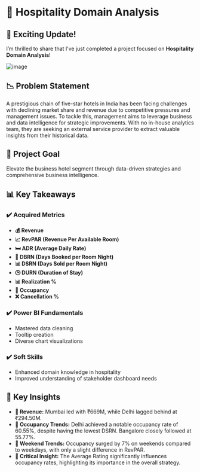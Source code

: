 # 🌟 Hospitality Domain Analysis

## 🎉 Exciting Update!
I’m thrilled to share that I’ve just completed a project focused on **Hospitality Domain Analysis**!

![image](https://github.com/user-attachments/assets/39098cbb-28ac-47c6-aa57-7913cc40ff6c)

## 📉 Problem Statement  
A prestigious chain of five-star hotels in India has been facing challenges with declining market share and revenue due to competitive pressures and management issues. To tackle this, management aims to leverage business and data intelligence for strategic improvements. With no in-house analytics team, they are seeking an external service provider to extract valuable insights from their historical data.

## 🚀 Project Goal  
Elevate the business hotel segment through data-driven strategies and comprehensive business intelligence.

## 📊 Key Takeaways

### ✔️ Acquired Metrics  
- **💰 Revenue**
- **📈 RevPAR (Revenue Per Available Room)**
- **🛏️ ADR (Average Daily Rate)**
- **📅 DBRN (Days Booked per Room Night)**
- **📊 DSRN (Days Sold per Room Night)**
- **🕒 DURN (Duration of Stay)**
- **📊 Realization %**
- **🏨 Occupancy**
- **❌ Cancellation %**

### ✔️ Power BI Fundamentals  
- Mastered data cleaning
- Tooltip creation
- Diverse chart visualizations

### ✔️ Soft Skills  
- Enhanced domain knowledge in hospitality
- Improved understanding of stakeholder dashboard needs

## 🧠 Key Insights

- **🌆 Revenue:** Mumbai led with ₹669M, while Delhi lagged behind at ₹294.50M.
- **🛌 Occupancy Trends:** Delhi achieved a notable occupancy rate of 60.55%, despite having the lowest DSRN. Bangalore closely followed at 55.77%.
- **📅 Weekend Trends:** Occupancy surged by 7% on weekends compared to weekdays, with only a slight difference in RevPAR.
- **🌟 Critical Insight:** The Average Rating significantly influences occupancy rates, highlighting its importance in the overall strategy.


